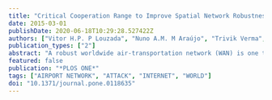 ```yaml
---
title: "Critical Cooperation Range to Improve Spatial Network Robustness"
date: 2015-03-01
publishDate: 2020-06-18T10:29:28.527422Z
authors: ["Vitor H.P. P Louzada", "Nuno A.M. M Araújo", "Trivik Verma", "Fabio Daolio", "Hans J. Herrmann", "Marco Tomassini"]
publication_types: ["2"]
abstract: "A robust worldwide air-transportation network (WAN) is one that minimizes the number of stranded passengers under a sequence of airport closures. Building on top of this realistic example, here we address how spatial network robustness can profit from cooperation between local actors. We swap a series of links within a certain distance, a cooperation range, while following typical constraints of spatially embedded networks. We find that the network robustness is only improved above a critical cooperation range. Such improvement can be described in the framework of a continuum transition, where the critical exponents depend on the spatial correlation of connected nodes. For theWAN we show that, except for Australia, all continental networks fall into the same universality class. Practical implications of this result are also discussed."
featured: false
publication: "*PLOS ONE*"
tags: ["AIRPORT NETWORK", "ATTACK", "INTERNET", "WORLD"]
doi: "10.1371/journal.pone.0118635"
---
```


